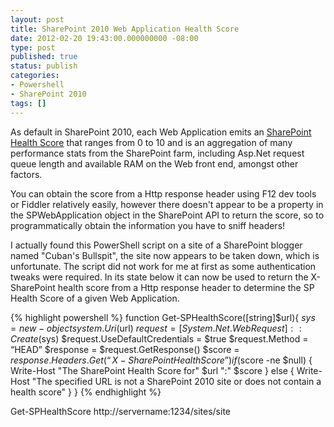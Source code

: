 ```yaml
---
layout: post
title: SharePoint 2010 Web Application Health Score
date: 2012-02-20 19:43:00.000000000 -08:00
type: post
published: true
status: publish
categories:
- Powershell
- SharePoint 2010
tags: []
---
```

<p>As default in SharePoint 2010, each Web Application emits an <a href="http://msdn.microsoft.com/en-us/library/ee557206.aspx">SharePoint Health Score</a> that ranges from 0 to 10 and is an aggregation of many performance stats from the SharePoint farm, including Asp.Net request queue length and available RAM on the Web front end, amongst other factors.</p>
<p>You can obtain the score from a Http response header using F12 dev tools or Fiddler relatively easily, however there doesn't appear to be a property in the SPWebApplication object in the SharePoint API to return the score, so to programmatically obtain the information you have to sniff headers!</p>
<p>I actually found this PowerShell script on a site of a SharePoint blogger named "Cuban's Bullspit", the site now appears to be taken down, which is unfortunate. The script did not work for me at first as some authentication tweaks were required. In its state below it can now be used to return the X-SharePoint health score from a Http response header to determine the SP Health Score of a given Web Application.</p>

{% highlight powershell %}
function Get-SPHealthScore([string]$url){
    $sys = new-object system.Uri($url)
    $request = [System.Net.WebRequest]::Create($sys)
    $request.UseDefaultCredentials = $true
    $request.Method = “HEAD”
    $response = $request.GetResponse()
    $score = $response.Headers.Get(“X-SharePointHealthScore”)
    if($score -ne $null) {
       Write-Host "The SharePoint Health Score for" $url ":" $score
    }
    else {
       Write-Host "The specified URL is not a SharePoint 2010 site or does not contain a health score"
    }
}
{% endhighlight %}

<p>Get-SPHealthScore http:<span class="rem">//servername:1234/sites/site</span></p>
